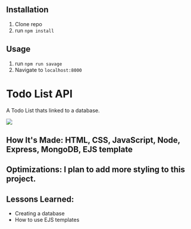## Installation

1. Clone repo
2. run `npm install`

## Usage

1. run `npm run savage`
2. Navigate to `localhost:8000`

# Todo List API
A Todo List thats linked to a database.


<img src="https://imgur.com/a/pZ0y4l8">

## How It's Made: HTML, CSS, JavaScript, Node, Express, MongoDB, EJS template


## Optimizations: I plan to add more styling to this project.

## Lessons Learned:
- Creating a database
- How to use EJS templates
